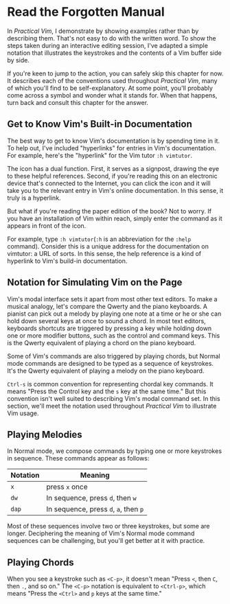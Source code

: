 Read the Forgotten Manual
=========================

In _Practical Vim_, I demonstrate by showing examples rather than by describing
them. That's not easy to do with the written word. To show the steps taken
during an interactive editing session, I've adapted a simple notation that
illustrates the keystrokes and the contents of a Vim buffer side by side.

If you're keen to jump to the action, you can safely skip this chapter for now.
It describes each of the conventions used throughout _Practical Vim_, many of
which you'll find to be self-explanatory. At some point, you'll probably come
across a symbol and wonder what it stands for. When that happens, turn back and
consult this chapter for the answer.


Get to Know Vim's Built-in Documentation
----------------------------------------

The best way to get to know Vim's documentation is by spending time in it. To
help out, I've included "hyperlinks" for entries in Vim's documentation. For
example, here's the "hyperlink" for the Vim tutor `:h vimtutor`.

The icon has a dual function. First, it serves as a signpost, drawing the eye
to these helpful references. Second, if you're reading this on an electronic
device that's connected to the Internet, you can click the icon and it will
take you to the relevant entry in Vim's online documentation. In this sense, it
truly is a hyperlink.

But what if you're reading the paper edition of the book? Not to worry. If you
have an installation of Vim within reach, simply enter the command as it
appears in front of the icon.

For example, type `:h vimtutor`(`:h` is an abbreviation for the `:help` command).
Consider this is a unique address for the documentation on vimtutor: a URL of
sorts. In this sense, the help reference is a kind of hyperlink to Vim's
build-in documentation.


Notation for Simulating Vim on the Page
---------------------------------------

Vim's modal interface sets it apart from most other text editors. To make a
musical analogy, let's compare the Qwerty and the piano keyboards. A pianist
can pick out a melody by playing one note at a time or he or she can hold down
several keys at once to sound a chord. In most text editors, keyboards shortcuts
are triggered by pressing a key while holding down one or more modifier
buttons, such as the control and command keys. This is the Qwerty equivalent of
playing a chord on the piano keyboard.

Some of Vim's commands are also triggered by playing chords, but Normal mode
commands are designed to be typed as a sequence of keystrokes. It's the Qwerty
equivalent of playing a melody on the piano keyboard.

`Ctrl-s` is common convention for representing chordal key commands. It means
"Press the Control key and the `s` key at the same time." But this convention
isn't well suited to describing Vim's modal command set. In this section, we'll
meet the notation used throughout _Practical Vim_ to illustrate Vim usage.


Playing Melodies
----------------

In Normal mode, we compose commands by typing one or more keystrokes in
sequence. These commands appear as follows:

Notation | Meaning
---      | ---
`x`      | press `x` once
`dw`     | In sequence, press `d`, then `w`
`dap`    | In sequence, press `d`, `a`, then `p`

Most of these sequences involve two or three keystrokes, but some are longer.
Deciphering the meaning of Vim's Normal mode command sequences can be
challenging, but you'll get better at it with practice.


Playing Chords
--------------

When you see a keystroke such as `<C-p>`, it doesn't mean "Press `<`, then `C`,
then `.`, and so on." The `<C-p>` notation is equivalent to `<Ctrl-p>`, which
means "Press the `<Ctrl>` and `p` keys at the same time."


